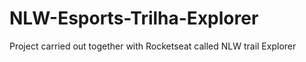 # NLW-Esports-Trilha-Explorer
 Project carried out together with Rocketseat called NLW trail Explorer
